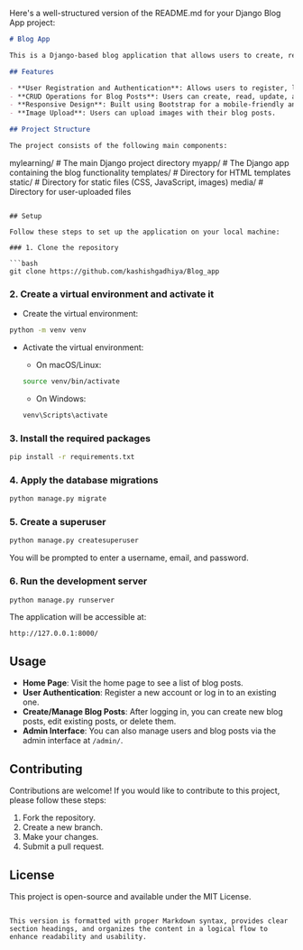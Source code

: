 Here's a well-structured version of the README.md for your Django Blog App project:

```markdown
# Blog App

This is a Django-based blog application that allows users to create, read, update, and delete blog posts. The application features user authentication and a responsive design using Bootstrap.

## Features

- **User Registration and Authentication**: Allows users to register, log in, and manage their accounts.
- **CRUD Operations for Blog Posts**: Users can create, read, update, and delete their blog posts.
- **Responsive Design**: Built using Bootstrap for a mobile-friendly and responsive layout.
- **Image Upload**: Users can upload images with their blog posts.

## Project Structure

The project consists of the following main components:

```
mylearning/            # The main Django project directory
myapp/                 # The Django app containing the blog functionality
templates/             # Directory for HTML templates
static/                # Directory for static files (CSS, JavaScript, images)
media/                 # Directory for user-uploaded files
```

## Setup

Follow these steps to set up the application on your local machine:

### 1. Clone the repository

```bash
git clone https://github.com/kashishgadhiya/Blog_app
```

### 2. Create a virtual environment and activate it

- Create the virtual environment:

```bash
python -m venv venv
```

- Activate the virtual environment:

  - On macOS/Linux:

  ```bash
  source venv/bin/activate
  ```

  - On Windows:

  ```bash
  venv\Scripts\activate
  ```

### 3. Install the required packages

```bash
pip install -r requirements.txt
```

### 4. Apply the database migrations

```bash
python manage.py migrate
```

### 5. Create a superuser

```bash
python manage.py createsuperuser
```

You will be prompted to enter a username, email, and password.

### 6. Run the development server

```bash
python manage.py runserver
```

The application will be accessible at:

```
http://127.0.0.1:8000/
```

## Usage

- **Home Page**: Visit the home page to see a list of blog posts.
- **User Authentication**: Register a new account or log in to an existing one.
- **Create/Manage Blog Posts**: After logging in, you can create new blog posts, edit existing posts, or delete them.
- **Admin Interface**: You can also manage users and blog posts via the admin interface at `/admin/`.

## Contributing

Contributions are welcome! If you would like to contribute to this project, please follow these steps:

1. Fork the repository.
2. Create a new branch.
3. Make your changes.
4. Submit a pull request.

## License

This project is open-source and available under the MIT License.
```

This version is formatted with proper Markdown syntax, provides clear section headings, and organizes the content in a logical flow to enhance readability and usability.
